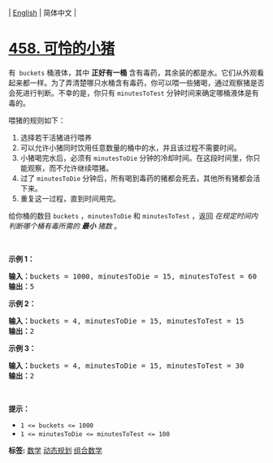 | [English](README_EN.md) | 简体中文 |

# [458. 可怜的小猪](https://leetcode.cn/problems/poor-pigs)
<p>有<code> buckets</code> 桶液体，其中 <strong>正好有一桶</strong>&nbsp;含有毒药，其余装的都是水。它们从外观看起来都一样。为了弄清楚哪只水桶含有毒药，你可以喂一些猪喝，通过观察猪是否会死进行判断。不幸的是，你只有&nbsp;<code>minutesToTest</code> 分钟时间来确定哪桶液体是有毒的。</p>

<p>喂猪的规则如下：</p>

<ol>
	<li>选择若干活猪进行喂养</li>
	<li>可以允许小猪同时饮用任意数量的桶中的水，并且该过程不需要时间。</li>
	<li>小猪喝完水后，必须有 <code>minutesToDie</code> 分钟的冷却时间。在这段时间里，你只能观察，而不允许继续喂猪。</li>
	<li>过了 <code>minutesToDie</code> 分钟后，所有喝到毒药的猪都会死去，其他所有猪都会活下来。</li>
	<li>重复这一过程，直到时间用完。</li>
</ol>

<p>给你桶的数目 <code>buckets</code> ，<code>minutesToDie</code> 和 <code>minutesToTest</code> ，返回&nbsp;<em>在规定时间内判断哪个桶有毒所需的 <strong>最小</strong> 猪数</em>&nbsp;。</p>

<p>&nbsp;</p>

<p><strong>示例 1：</strong></p>

<pre>
<strong>输入：</strong>buckets = 1000, minutesToDie = 15, minutesToTest = 60
<strong>输出：</strong>5
</pre>

<p><strong>示例 2：</strong></p>

<pre>
<strong>输入：</strong>buckets = 4, minutesToDie = 15, minutesToTest = 15
<strong>输出：</strong>2
</pre>

<p><strong>示例 3：</strong></p>

<pre>
<strong>输入：</strong>buckets = 4, minutesToDie = 15, minutesToTest = 30
<strong>输出：</strong>2
</pre>

<p>&nbsp;</p>

<p><strong>提示：</strong></p>

<ul>
	<li><code>1 &lt;= buckets &lt;= 1000</code></li>
	<li><code>1 &lt;=&nbsp;minutesToDie &lt;=&nbsp;minutesToTest &lt;= 100</code></li>
</ul>

**标签:**  [数学](https://leetcode.cn/tag/math) [动态规划](https://leetcode.cn/tag/dynamic-programming) [组合数学](https://leetcode.cn/tag/combinatorics) 
